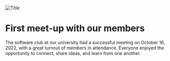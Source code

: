 ![Title](images/1.jpg)

# First meet-up with our members

The software club at our university had a successful meeting on October 16, 2022, with a great turnout of members in attendance. Everyone enjoyed the opportunity to connect, share ideas, and learn from one another.